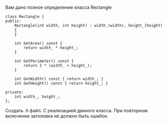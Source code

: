 Вам дано полное определение класса Rectangle
```
class Rectangle {
public:
    Rectangle(int width, int height) : width_(width), height_(height)
    {
    }

    int GetArea() const {
        return width_ * height_;
    }

    int GetPerimeter() const {
        return 2 * (width_ + height_);
    }

    int GetWidth() const { return width_; }
    int GetHeight() const { return height_; }

private:
    int width_, height_;
};
```
Создать .h файл. С реализацией данного класса. При повторном включении заголовка не должно быть ошибок.
